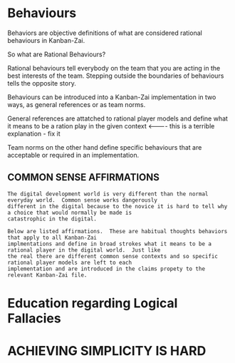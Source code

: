 # Behaviours

Behaviors are objective definitions of what are considered rational behaviours in Kanban-Zai. 

So what are Rational Behaviours?

Rational behaviours tell everybody on the team that you are acting in the best interests of the team.  Stepping outside
the boundaries of behaviours tells the opposite story.

Behaviours can be introduced into a Kanban-Zai implementation in two ways, as general references or as team norms.

General references are attatched to rational player models and define what it means to be a ration play in the given 
context  <---- this is a terrible explanation - fix it

Team norms on the other hand define specific behaviours that are acceptable or required in an implementation.
 
## COMMON SENSE AFFIRMATIONS

    The digital development world is very different than the normal everyday world.  Common sense works dangerously 
    different in the digital because to the novice it is hard to tell why a choice that would normally be made is
    catastrophic in the digital.   
    
    Below are listed affirmations.  These are habitual thoughts behaviors that apply to all Kanban-Zai 
    implmentations and define in broad strokes what it means to be a rational player in the digital world.  Just like
    the real there are different common sense contexts and so specific rational player models are left to each
    implementation and are introduced in the claims propety to the relevant Kanban-Zai file.


# Education regarding Logical Fallacies 

# ACHIEVING SIMPLICITY IS HARD
